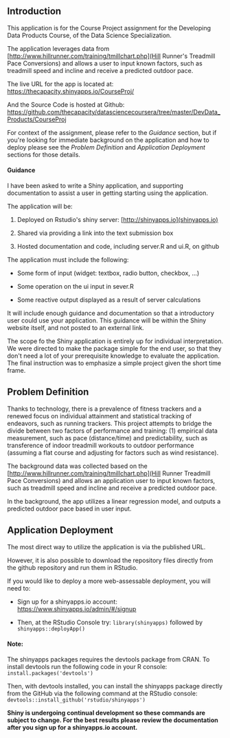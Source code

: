 ## Introduction

This application is for the Course Project assignment for the Developing Data Products Course, of the Data Science Specialization.

The application leverages data from [http://www.hillrunner.com/training/tmillchart.php](Hill Runner's Treadmill Pace Conversions) and allows a user to input known factors, such as treadmill speed and incline and receive a predicted outdoor pace.

The live URL for the app is located at: https://thecapacity.shinyapps.io/CourseProj/

And the Source Code is hosted at Github: https://github.com/thecapacity/datasciencecoursera/tree/master/DevData_Products/CourseProj

For context of the assignment, please refer to the *Guidance* section, but if you're looking for immediate background on the application and how to deploy please see the *Problem Definition* and *Application Deployment* sections for those details.

#### Guidance

I have been asked to write a Shiny application, and supporting documentation to assist a user in getting starting using the application.

The application will be:

1. Deployed on Rstudio's shiny server: [http://shinyapps.io](shinyapps.io)

2. Shared via providing a link into the text submission box
    
3. Hosted documentation and code, including server.R and ui.R, on github

The application must include the following:

* Some form of input (widget: textbox, radio button, checkbox, ...)

* Some operation on the ui input in sever.R

* Some reactive output displayed as a result of server calculations

It will include enough guidance and documentation so that a introductory user could use your application.  This guidance will be within the Shiny website itself, and not posted to an external link.

The scope fo the Shiny application is entirely up for individual interpretation. We were directed to make the package simple for the end user, so that they don't need a lot of your prerequisite knowledge to evaluate the application. The final instruction was to emphasize a simple project given the short time frame.  

## Problem Definition

Thanks to technology, there is a prevalence of fitness trackers and a renewed focus on individual attainment and statistical tracking of endeavors, such as running trackers. This project attempts to bridge the divide between two factors of performance and training: (1) empirical data measurement, such as pace (distance/time) and predictability, such as transference of indoor treadmill workouts to outdoor performance (assuming a flat course and adjusting for factors such as wind resistance).

The background data was collected based on the [http://www.hillrunner.com/training/tmillchart.php](Hill Runner Treadmill Pace Conversions) and allows an application user to input known factors, such as treadmill speed and incline and receive a predicted outdoor pace.

In the background, the app utilizes a linear regression model, and outputs a predicted outdoor pace based in user input.

## Application Deployment

The most direct way to utilize the application is via the published URL.

However, it is also possible to download the repository files directly from the github repository and run them in RStudio.

If you would like to deploy a more web-assessable deployment, you will need to:

* Sign up for a shinyapps.io account: https://www.shinyapps.io/admin/#/signup

* Then, at the RStudio Console try: `library(shinyapps)` followed by `shinyapps::deployApp()`

#### Note:

The shinyapps packages requires the devtools package from CRAN. To install devtools run the following code in your R console: `install.packages('devtools')`

Then, with devtools installed, you can install the shinyapps package directly from the GitHub via the following command at the RStudio console: `devtools::install_github('rstudio/shinyapps')`

**Shiny is undergoing continual development so these commands are subject to change. For the best results please review the documentation after you sign up for a shinyapps.io account.**